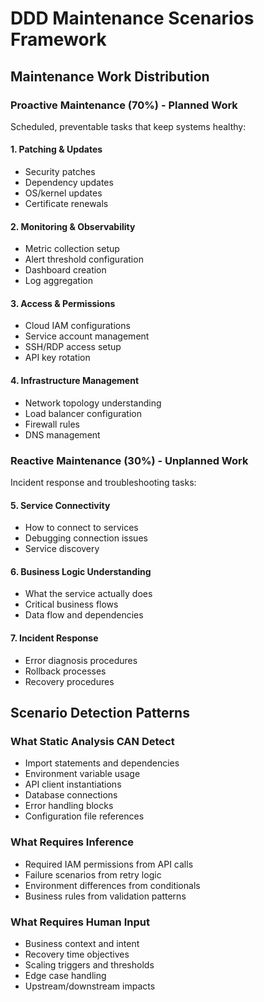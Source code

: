 # DDD Maintenance Scenarios Framework

## Maintenance Work Distribution

### Proactive Maintenance (70%) - Planned Work
Scheduled, preventable tasks that keep systems healthy:

#### 1. Patching & Updates
- Security patches
- Dependency updates
- OS/kernel updates
- Certificate renewals

#### 2. Monitoring & Observability
- Metric collection setup
- Alert threshold configuration
- Dashboard creation
- Log aggregation

#### 3. Access & Permissions
- Cloud IAM configurations
- Service account management
- SSH/RDP access setup
- API key rotation

#### 4. Infrastructure Management
- Network topology understanding
- Load balancer configuration
- Firewall rules
- DNS management

### Reactive Maintenance (30%) - Unplanned Work
Incident response and troubleshooting tasks:

#### 5. Service Connectivity
- How to connect to services
- Debugging connection issues
- Service discovery

#### 6. Business Logic Understanding
- What the service actually does
- Critical business flows
- Data flow and dependencies

#### 7. Incident Response
- Error diagnosis procedures
- Rollback processes
- Recovery procedures

## Scenario Detection Patterns

### What Static Analysis CAN Detect
- Import statements and dependencies
- Environment variable usage
- API client instantiations
- Database connections
- Error handling blocks
- Configuration file references

### What Requires Inference
- Required IAM permissions from API calls
- Failure scenarios from retry logic
- Environment differences from conditionals
- Business rules from validation patterns

### What Requires Human Input
- Business context and intent
- Recovery time objectives
- Scaling triggers and thresholds
- Edge case handling
- Upstream/downstream impacts